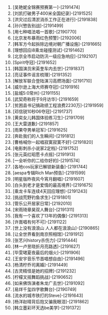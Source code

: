 
1. [吴艳妮全锦赛预赛第一]-[2191474]
1. [刘凯打破男子400米全国纪录]-[2191525]
1. [洪灾过后清淤消杀工作正在进行]-[2191838]
1. [孙兴慜告别战]-[2191499]
1. [用七种唱法唱一首歌]-[2190770]
1. [北京发布暴雨红色预警]-[2192006]
1. [韩军方今起拆除边境对朝广播设施]-[2191665]
1. [理想回应i8乘龙碰撞测试]-[2191462]
1. [北京全市启动防汛一级应急响应]-[2192107]
1. [Spirit夺冠]-[2191652]
1. [韩国演员宋英奎车内去世]-[2191837]
1. [亮证事件谣言梳理]-[2191352]
1. [解放军联合登陆演习高燃场面]-[2191710]
1. [威尔逊上海大师赛夺冠]-[2191916]
1. [盐城5:0常州]-[2191155]
1. [武契奇称将于9月访华]-[2191659]
1. [贫困县书记搞政绩工程浪费2230万]-[2191959]
1. [邓信锐10秒06夺冠]-[2191737]
1. [黄奕女儿韩国体验练习生]-[2191709]
1. [王大雷道歉]-[2191857]
1. [雨果夺男单冠军]-[2191625]
1. [奔赴我们的人生瞬间]-[2191812]
1. [曹格喊你一起唱寂寞寂寞不好]-[2191820]
1. [电影刺杀小说家2定档]-[2191752]
1. [张元英红昭愿卡点摇]-[2191913]
1. [一全听你的二给你好的]-[2191574]
1. [各地cos玩家已解锁新装备]-[2191744]
1. [aespa专辑Rich Man预告]-[2191599]
1. [明星版昨夜风今宵月翻唱]-[2191607]
1. [白头到老才是爱情的最高境界]-[2191675]
1. [乘龙卡车连续4天回应理想]-[2191243]
1. [挑战荒野钓鱼求生]-[2191801]
1. [管乐公开居家日常]-[2192010]
1. [宋雨琦章昊双人舞台]-[2191311]
1. [我有一个喜欢了13年的偶像]-[2191313]
1. [许嵩唱有何不可]-[2191122]
1. [世上没有浪浪山 人人都在浪浪山]-[2190865]
1. [让全世界看到南京照相馆]-[2191912]
1. [张艺兴history杀伤力]-[2191444]
1. [林一卢昱晓折月亮路透]-[2191627]
1. [毕雯珺夏夜最后的烟火]-[2191906]
1. [王安宇音乐节首唱想自由]-[2191496]
1. [杨清柠乔司离婚]-[2191449]
1. [古灵精怪是她的招牌]-[2191232]
1. [柠檬叉摇舞蹈挑战]-[2190652]
1. [如来佛饰演者朱龙广去世]-[2191092]
1. [易烊千玺四字歌舞台]-[2190749]
1. [流水的城市铁打的Steve]-[2191643]
1. [杨洋赵晴背后抱又骗我眼泪]-[2191862]
1. [韩立墨彩环天选be美学]-[2191372]
